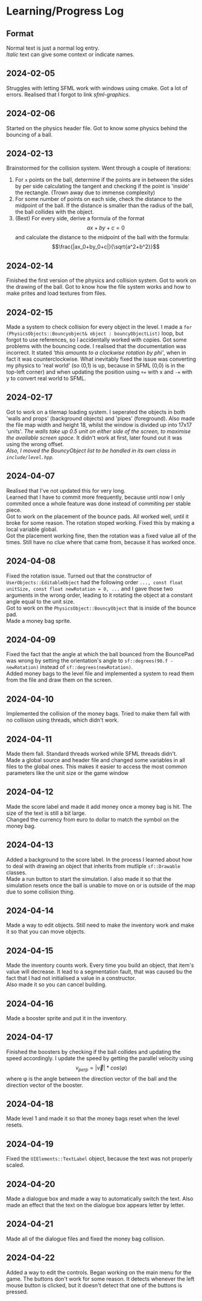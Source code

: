 # Learning/Progress Log

## Format
Normal text is just a normal log entry.  
_Italic_ text can give some context or indicate names.

## 2024-02-05
Struggles with letting SFML work with windows using cmake. Got a lot of errors. Realised that I forgot to link _sfml-graphics_.

## 2024-02-06
Started on the physics header file. Got to know some physics behind the bouncing of a ball.

## 2024-02-13
Brainstormed for the collision system. Went through a couple of iterations:
1. For `x` points on the ball, determine if the points are in between the sides by per side calculating the tangent and checking if the point is 'inside' the rectangle. (Trown away due to immense complexity)
2. For some number of points on each side, check the distance to the midpoint of the ball. If the distance is smaller than the radius of the ball, the ball collides with the object.
3. (Best) For every side, derive a formula of the format $$ax+by+c=0$$ and calculate the distance to the midpoint of the ball with the formula: $$\frac{|ax_0+by_0+c|}{\sqrt{a^2+b^2}}$$

## 2024-02-14
Finished the first version of the physics and collision system. Got to work on the drawing of the ball.  Got to know how the file system works and how to make prites and load textures from files.  

## 2024-02-15
Made a system to check collision for every object in the level. I made a `for (PhysicsObjects::Bouncyobject& object : bouncyObjectList)` loop, but forgot to use references, so I accidentally worked with copies.  Got some problems with the bouncing code. I realised that the documentation was incorrect. It stated _'this amounts to a clockwise rotation by phi'_, when in fact it was counterclockwise. What inevitably fixed the issue was converting my physics to 'real world' (so (0,1) is up, because in SFML (0,0) is in the top-left corner) and when updating the position using `+=` with x and `-=` with y to convert real world to SFML.

## 2024-02-17
Got to work on a tilemap loading system. I seperated the objects in both 'walls and props' (background objects) and 'pipes' (foreground). Also made the file map width and height 18, whilst the window is divided up into 17x17 'units'. _The walls take up 0.5 unit on either side of the screen, to maximise the available screen space._ It didn't work at first, later found out it was using the wrong offset.  
_Also, I moved the BouncyObject list to be handled in its own class in `include/level.hpp`._

## 2024-04-07
Realised that I've not updated this for very long.  
Learned that I have to commit more frequently, because until now I only commited once a whole feature was done instead of commiting per stable piece.  
Got to work on the placement of the bounce pads. All worked well, until it broke for some reason. The rotation stoped working. Fixed this by making a local variable global.  
Got the placement working fine, then the rotation was a fixed value all of the times. Still have no clue where that came from, because it has worked once.

## 2024-04-08
Fixed the rotation issue. Turned out that the constructor of `UserObjects::EditableObject` had the following order `..., const float unitSize, const float newRotation = 0, ...` and I gave those two arguments in the wrong order, leading to it rotating the object at a constant angle equal to the unit size.  
Got to work on the `PhysicsObject::BouncyObject` that is inside of the bounce pad.  
Made a money bag sprite.

## 2024-04-09
Fixed the fact that the angle at which the ball bounced from the BouncePad was wrong by setting the orientation's angle to `sf::degrees(90.f - newRotation)` instead of `sf::degrees(newRotation)`.  
Added money bags to the level file and implemented a system to read them from the file and draw them on the screen.

## 2024-04-10
Implemented the collision of the money bags. Tried to make them fall with no collision using threads, which didn't work.

## 2024-04-11
Made them fall. Standard threads worked while SFML threads didn't.  
Made a global source and header file and changed some variables in all files to the global ones. This makes it easier to access the most common parameters like the unit size or the game window

## 2024-04-12
Made the score label and made it add money once a money bag is hit. The size of the text is still a bit large.  
Changed the currency from euro to dollar to match the symbol on the money bag.

## 2024-04-13
Added a background to the score label. In the process I learned about how to deal with drawing an object that inherits from mutliple `sf::Drawable` classes.  
Made a run button to start the simulation. I also made it so that the simulation resets once the ball is unable to move on or is outside of the map due to some collision thing.

## 2024-04-14
Made a way to edit objects. Still need to make the inventory work and make it so that you can move objects.

## 2024-04-15
Made the inventory counts work. Every time you build an object, that item's value will decrease. It lead to a segmentation fault, that was caused bu the fact that I had not initialised a value in a constructor.  
Also made it so you can cancel building.

## 2024-04-16
Made a booster sprite and put it in the inventory.

## 2024-04-17
Finished the boosters by checking if the ball collides and updating the speed accordingly. I update the speed by getting the parallel velocity using $$ v_{perp}=\left|\vec{v}\right|*cos(φ) $$ where φ is the angle between the direction vector of the ball and the direction vector of the booster.

## 2024-04-18
Made level 1 and made it so that the money bags reset when the level resets.

## 2024-04-19
Fixed the `UIElements::TextLabel` object, because the text was not properly scaled.

## 2024-04-20
Made a dialogue box and made a way to automatically switch the text. Also made an effect that the text on the dialogue box appears letter by letter.

## 2024-04-21
Made all of the dialogue files and fixed the money bag collision.

## 2024-04-22
Added a way to edit the controls. Began working on the main menu for the game. The buttons don't work for some reason. It detects whenever the left mouse button is clicked, but it doesn't detect that one of the buttons is pressed.